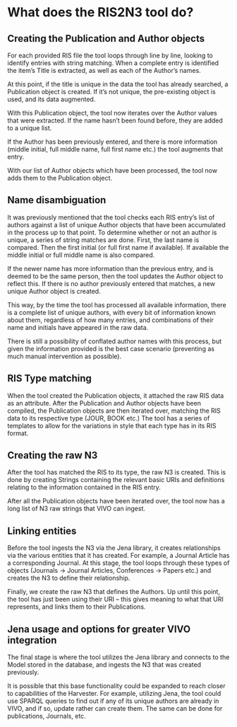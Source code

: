 What does the RIS2N3 tool do?
================================
  
  
  
Creating the Publication and Author objects
-------------------------


For each provided RIS file the tool loops through line by line, looking to identify entries with string matching. When a complete entry is identified the item’s Title is extracted, as well as each of the Author’s names.

At this point, if the title is unique in the data the tool has already searched, a Publication object is created. If it’s not unique, the pre-existing object is used, and its data augmented.

With this Publication object, the tool now iterates over the Author values that were extracted. If the name hasn’t been found before, they are added to a unique list.

If the Author has been previously entered, and there is more information (middle initial, full middle name, full first name etc.) the tool augments that entry.

With our list of Author objects which have been processed, the tool now adds them to the Publication object.
  
  
  
Name disambiguation
-------------------------


It was previously mentioned that the tool checks each RIS entry’s list of authors against a list of unique Author objects that have been accumulated in the process up to that point. To determine whether or not an author is unique, a series of string matches are done. First, the last name is compared. Then the first initial (or full first name if available). If available the middle initial or full middle name is also compared.

If the newer name has more information than the previous entry, and is deemed to be the same person, then the tool updates the Author object to reflect this. If there is no author previously entered that matches, a new unique Author object is created.



This way, by the time the tool has processed all available information, there is a complete list of unique authors, with every bit of information known about them, regardless of how many entries, and combinations of their name and initials have appeared in the raw data.



There is still a possibility of conflated author names with this process, but given the information provided is the best case scenario (preventing as much manual intervention as possible).
  
  
  
RIS Type matching
-------------------------


When the tool created the Publication objects, it attached the raw RIS data as an attribute. After the Publication and Author objects have been compiled, the Publication objects are then iterated over, matching the RIS data to its respective type (JOUR, BOOK etc.) The tool has a series of templates to allow for the variations in style that each type has in its RIS format.
  
  
  
Creating the raw N3
-------------------------


After the tool has matched the RIS to its type, the raw N3 is created. This is done by creating Strings containing the relevant basic URIs and definitions relating to the information contained in the RIS entry.



After all the Publication objects have been iterated over, the tool now has a long list of N3 raw strings that VIVO can ingest.
  
  
  
Linking entities
-------------------------


Before the tool ingests the N3 via the Jena library, it creates relationships via the various entities that it has created. For example, a Journal Article has a corresponding Journal. At this stage, the tool loops through these types of objects (Journals -> Journal Articles, Conferences -> Papers etc.) and creates the N3 to define their relationship.

Finally, we create the raw N3 that defines the Authors. Up until this point, the tool has just been using their URI – this gives meaning to what that URI represents, and links them to their Publications.
  
  
  
Jena usage and options for greater VIVO integration
-------------------------


The final stage is where the tool utilizes the Jena library and connects to the Model stored in the database, and ingests the N3 that was created previously.



It is possible that this base functionality could be expanded to reach closer to capabilities of the Harvester. For example, utilizing Jena, the tool could use SPARQL queries to find out if any of its unique authors are already in VIVO, and if so, update rather can create them. The same can be done for publications, Journals, etc.


